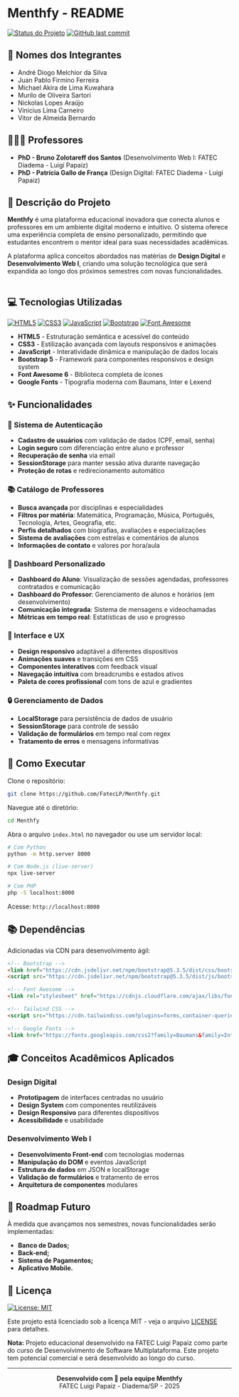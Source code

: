 # Menthfy - README

[![Status do Projeto](https://img.shields.io/badge/Status-Em%20Desenvolvimento-yellow)]()
[![GitHub last commit](https://img.shields.io/github/last-commit/FatecLP/Menthfy)]()

## 👥 Nomes dos Integrantes
- André Diogo Melchior da Silva
- Juan Pablo Firmino Ferreira
- Michael Akira de Lima Kuwahara
- Murilo de Oliveira Sartori
- Nickolas Lopes Araújo
- Vinicius Lima Carneiro
- Vitor de Almeida Bernardo

## 👨🏻‍🏫 Professores
- **PhD - Bruno Zolotareff dos Santos** (Desenvolvimento Web I: FATEC Diadema - Luigi Papaiz)
- **PhD - Patrícia Gallo de França** (Design Digital: FATEC Diadema - Luigi Papaiz)

## 📝 Descrição do Projeto

**Menthfy** é uma plataforma educacional inovadora que conecta alunos e professores em um ambiente digital moderno e intuitivo. O sistema oferece uma experiência completa de ensino personalizado, permitindo que estudantes encontrem o mentor ideal para suas necessidades acadêmicas.

A plataforma aplica conceitos abordados nas matérias de **Design Digital** e **Desenvolvimento Web I**, criando uma solução tecnológica que será expandida ao longo dos próximos semestres com novas funcionalidades. <br><br>

## 💻 Tecnologias Utilizadas

[![HTML5](https://img.shields.io/badge/HTML5-E34F26?logo=html5&logoColor=white)]()
[![CSS3](https://img.shields.io/badge/-CSS3-1572B6?style=flat&logo=css3&logoColor=white)]()
[![JavaScript](https://shields.io/badge/JavaScript-F7DF1E?logo=JavaScript&logoColor=000&style=flat-square)]()
[![Bootstrap](https://img.shields.io/badge/Bootstrap-7952B3?logo=bootstrap&logoColor=white)]()
[![Font Awesome](https://img.shields.io/badge/Font_Awesome-528DD7?logo=font-awesome&logoColor=white)]()

- **HTML5** - Estruturação semântica e acessível do conteúdo
- **CSS3** - Estilização avançada com layouts responsivos e animações
- **JavaScript** - Interatividade dinâmica e manipulação de dados locais
- **Bootstrap 5** - Framework para componentes responsivos e design system
- **Font Awesome 6** - Biblioteca completa de ícones
- **Google Fonts** - Tipografia moderna com Baumans, Inter e Lexend

## ✨ Funcionalidades

### 👤 Sistema de Autenticação
- **Cadastro de usuários** com validação de dados (CPF, email, senha)
- **Login seguro** com diferenciação entre aluno e professor
- **Recuperação de senha** via email
- **SessionStorage** para manter sessão ativa durante navegação
- **Proteção de rotas** e redirecionamento automático

### 📚 Catálogo de Professores
- **Busca avançada** por disciplinas e especialidades
- **Filtros por matéria**: Matemática, Programação, Música, Português, Tecnologia, Artes, Geografia, etc.
- **Perfis detalhados** com biografias, avaliações e especializações
- **Sistema de avaliações** com estrelas e comentários de alunos
- **Informações de contato** e valores por hora/aula

### 🎯 Dashboard Personalizado
- **Dashboard do Aluno**: Visualização de sessões agendadas, professores contratados e comunicação
- **Dashboard do Professor**: Gerenciamento de alunos e horários (em desenvolvimento)
- **Comunicação integrada**: Sistema de mensagens e videochamadas
- **Métricas em tempo real**: Estatísticas de uso e progresso

### 🎨 Interface e UX
- **Design responsivo** adaptável a diferentes dispositivos
- **Animações suaves** e transições em CSS
- **Componentes interativos** com feedback visual
- **Navegação intuitiva** com breadcrumbs e estados ativos
- **Paleta de cores profissional** com tons de azul e gradientes

### 🔒 Gerenciamento de Dados
- **LocalStorage** para persistência de dados de usuário
- **SessionStorage** para controle de sessão
- **Validação de formulários** em tempo real com regex
- **Tratamento de erros** e mensagens informativas

## 🚀 Como Executar

Clone o repositório:
```bash
git clone https://github.com/FatecLP/Menthfy.git
```

Navegue até o diretório:
```bash
cd Menthfy
```

Abra o arquivo `index.html` no navegador ou use um servidor local:
```bash
# Com Python
python -m http.server 8000

# Com Node.js (live-server)
npx live-server

# Com PHP
php -S localhost:8000
```

Acesse: `http://localhost:8000`

## 📚 Dependências

Adicionadas via CDN para desenvolvimento ágil:

```html
<!-- Bootstrap -->
<link href="https://cdn.jsdelivr.net/npm/bootstrap@5.3.5/dist/css/bootstrap.min.css" rel="stylesheet">
<script src="https://cdn.jsdelivr.net/npm/bootstrap@5.3.5/dist/js/bootstrap.bundle.min.js"></script>

<!-- Font Awesome -->
<link rel="stylesheet" href="https://cdnjs.cloudflare.com/ajax/libs/font-awesome/6.7.2/css/all.min.css">

<!-- Tailwind CSS -->
<script src="https://cdn.tailwindcss.com?plugins=forms,container-queries"></script>

<!-- Google Fonts -->
<link href="https://fonts.googleapis.com/css2?family=Baumans&family=Inter:wght@100..900&family=Lexend:wght@400;500;700;900&display=swap" rel="stylesheet">
```

## 🎓 Conceitos Acadêmicos Aplicados

### Design Digital
- **Prototipagem** de interfaces centradas no usuário
- **Design System** com componentes reutilizáveis
- **Design Responsivo** para diferentes dispositivos
- **Acessibilidade** e usabilidade

### Desenvolvimento Web I
- **Desenvolvimento Front-end** com tecnologias modernas
- **Manipulação do DOM** e eventos JavaScript
- **Estrutura de dados** em JSON e localStorage
- **Validação de formulários** e tratamento de erros
- **Arquitetura de componentes** modulares

## 🔮 Roadmap Futuro

À medida que avançamos nos semestres, novas funcionalidades serão implementadas:

- **Banco de Dados;**
- **Back-end;**
- **Sistema de Pagamentos;**
- **Aplicativo Mobile.**

## 📜 Licença

[![License: MIT](https://img.shields.io/badge/License-MIT-yellow.svg)](https://opensource.org/licenses/MIT)

Este projeto está licenciado sob a licença MIT - veja o arquivo [LICENSE](LICENSE) para detalhes.

**Nota:** Projeto educacional desenvolvido na FATEC Luigi Papaiz como parte do curso de Desenvolvimento de Software Multiplataforma. Este projeto tem potencial comercial e será desenvolvido ao longo do curso.

---

<div align="center">
  <strong>Desenvolvido com 💙 pela equipe Menthfy</strong><br>
  FATEC Luigi Papaiz - Diadema/SP - 2025
</div>